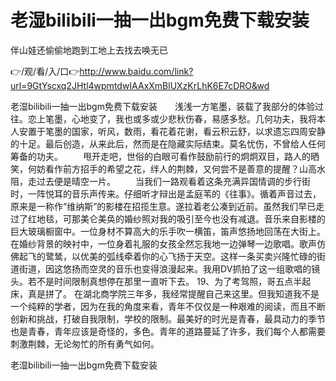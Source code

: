 # 老湿bilibili一抽一出bgm免费下载安装
伴山娃还偷偷地跑到工地上去找去唤无已

👉/观/看/入/口👉http://www.baidu.com/link?url=9GtYscxq2JHtl4wpmtdwIAAxXmBlUXzKrLhK6E7cDRO&wd

老湿bilibili一抽一出bgm免费下载安装　　浅浅一方笔墨，装载了我部分的体验过往。恋上笔墨，心地变了，我也或多或少悲秋伤春，易感多愁。几何功夫，我将本人安置于笔墨的国家，听风，数雨，看花着花谢，看云积云舒，以求遗忘四周安静的十足。最后创造，从来此后，然而是在隐藏实际结束。莫名忧伤，不曾给人任何筹备的功夫。
　　甩开走吧，世俗的白眼可看作鼓励前行的炯炯双目，路人的晒笑，何妨看作前方招手的希望之花，绊人的荆棘，又何尝不是善意的提醒？山高水阻，走过去便是晴空一片。
　　当我们一路观看着这条充满异国情调的步行街时，一阵悦耳的音乐声传来。仔细听才辩出是孟庭苇的《往事》。循着声音过去，原来是一称作“维纳斯”的影楼在招揽生意。遂拉着老公凑到近前。虽然我们早已走过了红地毯，可那美仑美奂的婚纱照对我的吸引至今也没有减退。音乐来自影楼的巨大玻璃橱窗中。一位身材不算高大的乐手吹一横笛，笛声悠扬地回荡在大街上。在婚纱背景的映衬中，一位身着礼服的女孩全然忘我地一边弹琴一边歌唱。歌声仿佛起飞的鹭鸶，以优美的弧线牵着你的心飞扬于天空。这样一条买卖兴隆忙碌的街道街道，因这悠扬而空灵的音乐也变得浪漫起来。我用DV抓拍了这一组歌唱的镜头。若不是时间限制真想停在那里一直听下去。
	19、为了考驾照，哥五点半起床，真是拼了。
在湖北商学院三年多，我经常提醒自己来这里。但我知道我不是一个纯粹的学者，因为在我的角度来看，青年不仅仅是一种艰难的阅读，而且不断创新和挑战，打破自我限制，学校的限制。最美好的时光是青春，最具动力的季节也是青春，青年应该是奇怪的，多色。青年的道路蔓延了许多，我们每个人都需要刺激荆棘，无论匆忙的所有勇气如何。

老湿bilibili一抽一出bgm免费下载安装
